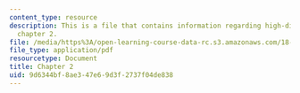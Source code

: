 ```yaml
---
content_type: resource
description: This is a file that contains information regarding high-dimensional statistics
  chapter 2.
file: /media/https%3A/open-learning-course-data-rc.s3.amazonaws.com/18-s997-high-dimensional-statistics-spring-2015/9d6344bf8ae347e69d3f2737f04de838_MIT18_S997S15_Chapter2.pdf
file_type: application/pdf
resourcetype: Document
title: Chapter 2
uid: 9d6344bf-8ae3-47e6-9d3f-2737f04de838
---
```

